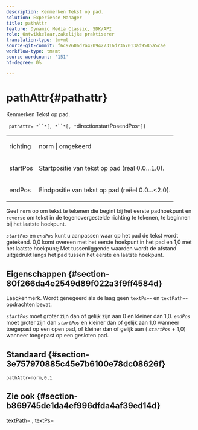 ```yaml
---
description: Kenmerken Tekst op pad.
solution: Experience Manager
title: pathAttr
feature: Dynamic Media Classic, SDK/API
role: Ontwikkelaar,zakelijke praktiserer
translation-type: tm+mt
source-git-commit: f6c97606d7a4209427316d7367013ad9585a5cae
workflow-type: tm+mt
source-wordcount: '151'
ht-degree: 0%

---
```



# pathAttr{#pathattr}

Kenmerken Tekst op pad.

` pathAttr= *``*[, *``*[, *`directionstartPosendPos`*]]`

<table id="simpletable_EC76095316AF4F07B1DDCC0D72B814CF"> 
 <tr class="strow"> 
  <td class="stentry"> <p> <span class="varname"> richting  </span> </p> </td> 
  <td class="stentry"> <p> <span class="codeph"> norm  </span> |  <span class="codeph"> omgekeerd  </span> </p> </td> 
 </tr> 
 <tr class="strow"> 
  <td class="stentry"> <p> <span class="varname"> startPos  </span> </p> </td> 
  <td class="stentry"> <p>Startpositie van tekst op pad (real 0.0...1.0). </p> </td> 
 </tr> 
 <tr class="strow"> 
  <td class="stentry"> <p> <span class="varname"> endPos  </span> </p> </td> 
  <td class="stentry"> <p>Eindpositie van tekst op pad (reëel 0.0...&lt;2.0). </p> </td> 
 </tr> 
</table>

Geef `norm` op om tekst te tekenen die begint bij het eerste padhoekpunt en `reverse` om tekst in de tegenovergestelde richting te tekenen, te beginnen bij het laatste hoekpunt.

*`startPos`* en  *`endPos`* kunt u aanpassen waar op het pad de tekst wordt getekend. 0,0 komt overeen met het eerste hoekpunt in het pad en 1,0 met het laatste hoekpunt; Met tussenliggende waarden wordt de afstand uitgedrukt langs het pad tussen het eerste en laatste hoekpunt.

## Eigenschappen {#section-80f266da4e2549d89f022a3f9ff4584d}

Laagkenmerk. Wordt genegeerd als de laag geen `textPs=`- en `textPath=`-opdrachten bevat.

*`startPos`* moet groter zijn dan of gelijk zijn aan 0 en kleiner dan 1,0.  *`endPos`* moet groter zijn dan  *`startPos`* en kleiner dan of gelijk aan 1,0 wanneer toegepast op een open pad, of kleiner dan of gelijk aan (  *`startPos`* + 1,0) wanneer toegepast op een gesloten pad.

## Standaard {#section-3e757970885c45e7b6100e78dc08626f}

`pathAttr=norm,0,1`

## Zie ook {#section-b869745de1da4ef996dfda4af39ed14d}

[textPath=](../../../../../is-api/http-ref/image-serving-api-ref/c-http-protocol-reference/c-command-reference/r-textpath.md#reference-b09cc0902dff4725bdb54d5da4076ccd) ,  [textPs=](../../../../../is-api/http-ref/image-serving-api-ref/c-http-protocol-reference/c-command-reference/r-textps.md#reference-4209a2a6169f44278da2647cfb0cd767)
